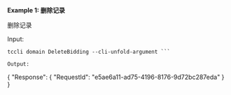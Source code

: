 **Example 1: 删除记录**

删除记录

Input: 

```
tccli domain DeleteBidding --cli-unfold-argument ```

Output: 
```
{
    "Response": {
        "RequestId": "e5ae6a11-ad75-4196-8176-9d72bc287eda"
    }
}
```

